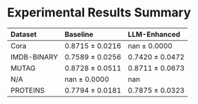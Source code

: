 # Experimental Results Summary

| Dataset     | Baseline        | LLM-Enhanced    |
|:------------|:----------------|:----------------|
| Cora        | 0.8715 ± 0.0216 | nan ± 0.0000    |
| IMDB-BINARY | 0.7589 ± 0.0256 | 0.7420 ± 0.0472 |
| MUTAG       | 0.8728 ± 0.0511 | 0.8711 ± 0.0673 |
| N/A         | nan ± 0.0000    | nan             |
| PROTEINS    | 0.7794 ± 0.0181 | 0.7875 ± 0.0323 |